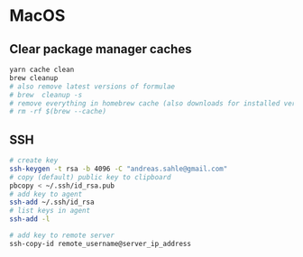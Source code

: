 # MacOS

## Clear package manager caches

```bash
yarn cache clean
brew cleanup
# also remove latest versions of formulae
# brew  cleanup -s
# remove everything in homebrew cache (also downloads for installed versions)
# rm -rf $(brew --cache)
```

## SSH

```bash
# create key
ssh-keygen -t rsa -b 4096 -C "andreas.sahle@gmail.com"
# copy (default) public key to clipboard
pbcopy < ~/.ssh/id_rsa.pub
# add key to agent
ssh-add ~/.ssh/id_rsa
# list keys in agent
ssh-add -l
```

```bash
# add key to remote server
ssh-copy-id remote_username@server_ip_address
```
